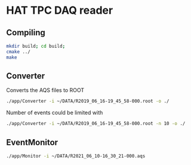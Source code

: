 # HAT TPC DAQ reader

## Compiling
```bash
mkdir build; cd build;
cmake ../
make
```

## Converter
Converts the AQS files to ROOT
```bash
./app/Converter -i ~/DATA/R2019_06_16-19_45_58-000.root -o ./
```

Number of events could be limited with
```bash
./app/Converter -i ~/DATA/R2019_06_16-19_45_58-000.root -n 10 -o ./
```

## EventMonitor
```bash
./app/Monitor -i ~/DATA/R2021_06_10-16_30_21-000.aqs
```